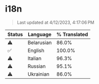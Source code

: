 # i18n

> Last updated at 4/12/2023, 4:17:06 PM

| Status | Language | % Translated |
| --- | --- | --- |
| ⚠️ | Belarusian | 86.0% |
| ✅ | English | 100.0% |
| ⚠️ | Italian | 96.3% |
| ⚠️ | Russian | 95.1% |
| ⚠️ | Ukrainian | 86.0% |